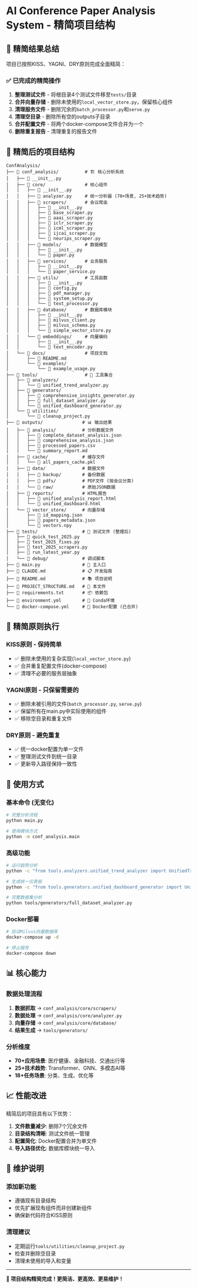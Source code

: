 # AI Conference Paper Analysis System - 精简项目结构

## 🎯 精简结果总结

项目已按照KISS、YAGNI、DRY原则完成全面精简：

### ✅ 已完成的精简操作

1. **整理测试文件** - 将根目录4个测试文件移至`tests/`目录
2. **合并向量存储** - 删除未使用的`local_vector_store.py`，保留核心组件
3. **清理服务文件** - 删除冗余的`batch_processor.py`和`serve.py` 
4. **清理空目录** - 删除所有空的outputs子目录
5. **合并配置文件** - 将两个docker-compose文件合并为一个
6. **删除重复报告** - 清理重复的报告文件

## 📁 精简后的项目结构

```
ConfAnalysis/
├── 📁 conf_analysis/          # 🏗️ 核心分析系统
│   ├── 📄 __init__.py
│   ├── 📁 core/               # 核心组件
│   │   ├── 📄 __init__.py
│   │   ├── 📄 analyzer.py     # 统一分析器 (70+场景, 25+技术趋势)
│   │   ├── 📁 scrapers/       # 会议爬虫
│   │   │   ├── 📄 __init__.py
│   │   │   ├── 📄 base_scraper.py
│   │   │   ├── 📄 aaai_scraper.py
│   │   │   ├── 📄 iclr_scraper.py
│   │   │   ├── 📄 icml_scraper.py
│   │   │   ├── 📄 ijcai_scraper.py
│   │   │   └── 📄 neurips_scraper.py
│   │   ├── 📁 models/         # 数据模型
│   │   │   ├── 📄 __init__.py
│   │   │   └── 📄 paper.py
│   │   ├── 📁 services/       # 业务服务
│   │   │   ├── 📄 __init__.py
│   │   │   └── 📄 paper_service.py
│   │   ├── 📁 utils/          # 工具函数
│   │   │   ├── 📄 __init__.py
│   │   │   ├── 📄 config.py
│   │   │   ├── 📄 pdf_manager.py
│   │   │   ├── 📄 system_setup.py
│   │   │   └── 📄 text_processor.py
│   │   ├── 📁 database/       # 数据库模块
│   │   │   ├── 📄 __init__.py
│   │   │   ├── 📄 milvus_client.py
│   │   │   ├── 📄 milvus_schema.py
│   │   │   └── 📄 simple_vector_store.py
│   │   └── 📁 embeddings/     # 向量编码
│   │       ├── 📄 __init__.py
│   │       └── 📄 text_encoder.py
│   └── 📁 docs/               # 项目文档
│       ├── 📄 README.md
│       └── 📁 examples/
│           └── 📄 example_usage.py
├── 📁 tools/                  # 🔧 工具集合
│   ├── 📁 analyzers/
│   │   └── 📄 unified_trend_analyzer.py
│   ├── 📁 generators/
│   │   ├── 📄 comprehensive_insights_generator.py
│   │   ├── 📄 full_dataset_analyzer.py
│   │   └── 📄 unified_dashboard_generator.py
│   └── 📁 utilities/
│       └── 📄 cleanup_project.py
├── 📁 outputs/               # 📊 输出结果
│   ├── 📁 analysis/          # 分析数据文件
│   │   ├── 📄 complete_dataset_analysis.json
│   │   ├── 📄 comprehensive_analysis.json
│   │   ├── 📄 processed_papers.csv
│   │   └── 📄 summary_report.md
│   ├── 📁 cache/             # 缓存文件
│   │   └── 📄 all_papers_cache.pkl
│   ├── 📁 data/              # 数据文件
│   │   ├── 📁 backup/        # 备份数据
│   │   ├── 📁 pdfs/          # PDF文件 (按会议分类)
│   │   └── 📁 raw/           # 原始JSON数据
│   ├── 📁 reports/           # HTML报告
│   │   ├── 📄 unified_analysis_report.html
│   │   └── 📄 unified_dashboard.html
│   └── 📁 vector_store/      # 向量存储
│       ├── 📄 id_mapping.json
│       ├── 📄 papers_metadata.json
│       └── 📄 vectors.npy
├── 📁 tests/                 # 🧪 测试文件 (整理后)
│   ├── 📄 quick_test_2025.py
│   ├── 📄 test_2025_fixes.py
│   ├── 📄 test_2025_scrapers.py
│   ├── 📄 run_latest_year.py
│   └── 📁 debug/             # 调试脚本
├── 📄 main.py                # 🚪 主入口
├── 📄 CLAUDE.md              # 📋 开发指南
├── 📄 README.md              # 📚 项目说明
├── 📄 PROJECT_STRUCTURE.md   # 📁 本文件
├── 📄 requirements.txt       # 📦 依赖包
├── 📄 environment.yml        # 🐍 Conda环境
└── 📄 docker-compose.yml     # 🐳 Docker配置 (已合并)
```

## 🎯 精简原则执行

### KISS原则 - 保持简单
- ✅ 删除未使用的复杂实现(`local_vector_store.py`)
- ✅ 合并重复配置文件(docker-compose)
- ✅ 清理不必要的服务层抽象

### YAGNI原则 - 只保留需要的
- ✅ 删除未被引用的文件(`batch_processor.py`, `serve.py`)
- ✅ 保留所有在main.py中实际使用的组件
- ✅ 移除空目录和重复文件

### DRY原则 - 避免重复
- ✅ 统一docker配置为单一文件
- ✅ 整理测试文件到统一目录
- ✅ 更新导入路径保持一致性

## 🚀 使用方式

### 基本命令 (无变化)
```bash
# 完整分析流程
python main.py

# 使用模块方式
python -m conf_analysis.main
```

### 高级功能
```bash
# 运行趋势分析
python -c "from tools.analyzers.unified_trend_analyzer import UnifiedTrendAnalyzer; UnifiedTrendAnalyzer().run_comprehensive_analysis()"

# 生成统一仪表板
python -c "from tools.generators.unified_dashboard_generator import UnifiedDashboardGenerator; UnifiedDashboardGenerator().generate_all_dashboards()"

# 完整数据集分析
python tools/generators/full_dataset_analyzer.py
```

### Docker部署
```bash
# 启动Milvus向量数据库
docker-compose up -d

# 停止服务
docker-compose down
```

## 📊 核心能力

### 数据处理流程
1. **数据抓取** → `conf_analysis/core/scrapers/`
2. **数据处理** → `conf_analysis/core/analyzer.py`
3. **向量存储** → `conf_analysis/core/database/`
4. **结果生成** → `tools/generators/`

### 分析维度
- **70+应用场景**: 医疗健康、金融科技、交通出行等
- **25+技术趋势**: Transformer、GNN、多模态AI等
- **18+任务场景**: 分类、生成、优化等

## 📈 性能改进

精简后的项目具有以下优势：

1. **文件数量减少**: 删除7个冗余文件
2. **目录结构清晰**: 测试文件统一管理
3. **配置简化**: Docker配置合并为单文件
4. **导入路径优化**: 数据库模块统一导入

## 🔧 维护说明

### 添加新功能
- 遵循现有目录结构
- 优先扩展现有组件而非创建新组件
- 确保新代码符合KISS原则

### 清理建议
- 定期运行`tools/utilities/cleanup_project.py`
- 检查并删除空目录
- 清理未使用的导入和变量

---

**🎉 项目结构精简完成！更简洁、更高效、更易维护！**